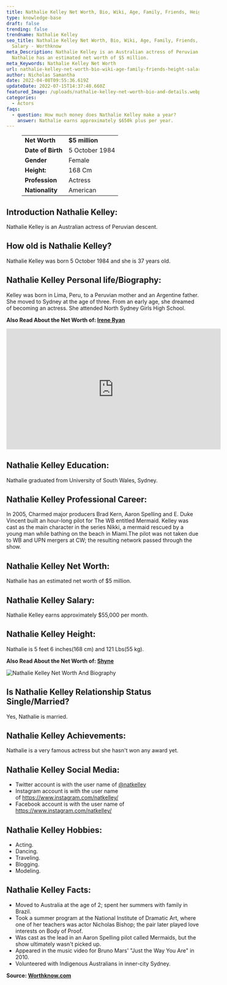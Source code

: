 ```yaml
---
title: Nathalie Kelley Net Worth, Bio, Wiki, Age, Family, Friends, Height & Salary
type: knowledge-base
draft: false
trending: false
trendname: Nathalie Kelley
seo_title: Nathalie Kelley Net Worth, Bio, Wiki, Age, Family, Friends, Height &
  Salary - Worthknow
meta_Description: Nathalie Kelley is an Australian actress of Peruvian descent.
  Nathalie has an estimated net worth of $5 million.
meta_Keywords: Nathalie Kelley Net Worth
url: nathalie-kelley-net-worth-bio-wiki-age-family-friends-height-salary
author: Nicholas Samantha
date: 2022-04-08T09:55:36.619Z
updateDate: 2022-07-15T14:37:48.660Z
featured_Image: /uploads/nathalie-kelley-net-worth-bio-and-details.webp
categories:
  - Actors
faqs:
  - question: How much money does Nathalie Kelley make a year?
    answer: Nathalie earns approximately $650k plus per year.
---
```

<figure class="wp-block-table is-style-stripes">
  <table>
    <tbody>
      <tr>
        <td>
          <strong>Net Worth</strong>
        </td>
        <td>
          <strong>$5 million</strong>
        </td>
      </tr>
      <tr>
        <td>
          <strong>Date of Birth</strong>
        </td>
        <td>5 October 1984</td>
      </tr>
      <tr>
        <td>
          <strong>Gender</strong>
        </td>
        <td>Female</td>
      </tr>
      <tr>
        <td>
          <strong>Height:</strong>
        </td>
        <td>168 Cm</td>
      </tr>
      <tr>
        <td>
          <strong>Profession</strong>
        </td>
        <td>Actress</td>
      </tr>
      <tr>
        <td>
          <strong>Nationality</strong>
        </td>
        <td>American</td>
      </tr>
    </tbody>
  </table>
</figure>

## **Introduction Nathalie Kelley:**

Nathalie Kelley is an Australian actress of Peruvian descent.

## **How old is Nathalie Kelley?**

Nathalie Kelley was born 5 October 1984 and she is 37 years old.

## **Nathalie Kelley Personal life/Biography:**

Kelley was born in Lima, Peru, to a Peruvian mother and an Argentine father. She moved to Sydney at the age of three. From an early age, she dreamed of becoming an actress. She attended North Sydney Girls High School.

**Also Read About the Net Worth of: <a href="https://worthknow.com/irene-ryan-net-worth-bio-wiki-age-family-friends-height-salary/" target="_blank" rel="noopener">Irene Ryan</a>**

<iframe width="560" height="315" src="https://www.youtube.com/embed/wr630TUNTVo" title="YouTube video player" frameborder="0" allow="accelerometer; autoplay; clipboard-write; encrypted-media; gyroscope; picture-in-picture" allowfullscreen></iframe>

## **Nathalie Kelley Education:**

Nathalie graduated from University of South Wales, Sydney.

## **Nathalie Kelley Professional Career:**

In 2005, Charmed major producers Brad Kern, Aaron Spelling and E. Duke Vincent built an hour-long pilot for The WB entitled Mermaid. Kelley was cast as the main character in the series Nikki, a mermaid rescued by a young man while bathing on the beach in Miami.The pilot was not taken due to WB and UPN mergers at CW; the resulting network passed through the show. 

## **Nathalie Kelley Net Worth:**

Nathalie has an estimated net worth of $5 million.

## **Nathalie Kelley Salary:**

Nathalie Kelley earns approximately $55,000 per month.

## **Nathalie Kelley Height:**

Nathalie is 5 feet 6 inches(168 cm) and 121 Lbs(55 kg).

**Also Read About the Net Worth of: <a href="https://worthknow.com/shyne-net-worth-bio-age-family-friends-height-salary/" target="_blank" rel="noopener">Shyne</a>**

![Nathalie Kelley Net Worth And Biography](/uploads/nathalie-kelley-net-worth-.webp)

## **Is Nathalie Kelley Relationship Status Single/Married?**

Yes, Nathalie is married.

## **Nathalie Kelley Achievements:**

Nathalie is a very famous actress but she hasn't won any award yet.

## **Nathalie Kelley Social Media:**

* Twitter account is with the user name of <a href="https://twitter.com/natkelley" target="_blank" rel="nofollow" rel="noopener">@natkelley</a>
* Instagram account is with the user name of <a href="https://www.instagram.com/natkelley/" target="_blank" rel="nofollow" rel="noopener">https://www.instagram.com/natkelley/</a>
* Facebook account is with the user name of <a href="https://www.facebook.com/NatKelley.Official" target="_blank" rel="nofollow" rel="noopener">https://www.instagram.com/natkelley/</a>

## **Nathalie Kelley Hobbies:**

* Acting.
* Dancing. 
* Traveling.
* Blogging.
* Modeling.

## **Nathalie Kelley Facts:**

* Moved to Australia at the age of 2; spent her summers with family in Brazil.
* Took a summer program at the National Institute of Dramatic Art, where one of her teachers was actor Nicholas Bishop; the pair later played love interests on Body of Proof.
* Was cast as the lead in an Aaron Spelling pilot called Mermaids, but the show ultimately wasn't picked up.
* Appeared in the music video for Bruno Mars' "Just the Way You Are" in 2010.
* Volunteered with Indigenous Australians in inner-city Sydney.

**Source: <a href="https://worthknow.com/" target="_blank" rel="noopener">Worthknow.com</a>**